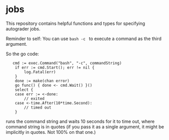 # jobs
This repository contains helpful functions and types for specifying autograder jobs.

Reminder to self: You can use `bash -c ` to execute a command as the third argument.

So the go code:

```
   cmd := exec.Command("bash", "-c", commandString)
    if err := cmd.Start(); err != nil {
        log.Fatal(err)
    }
    done := make(chan error)
    go func() { done <- cmd.Wait() }()
    select {
    case err := <-done:
        // exited
    case <-time.After(10*time.Second):
        // timed out
    }
```

runs the command string and waits 10 seconds for it to time out, where command string is in quotes (if you pass it as a single argument, it might be implicitly in quotes. Not 100% on that one.)
